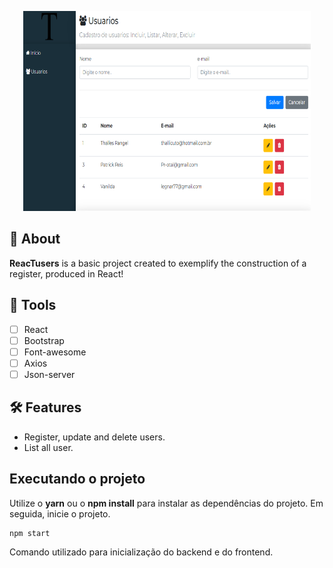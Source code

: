 <p align="center">
  <img width="460" height="320" src="frontend\src\assets\imgs\print.png">
</p>

## 📗 About

**ReacTusers** is a basic project created to exemplify the construction of a register, produced in React!
## 🔨 Tools

-   [ ] React
-   [ ] Bootstrap
-   [ ] Font-awesome
-   [ ] Axios
-   [ ] Json-server

## 🛠️ Features
- Register, update and delete users.
- List all user.

## Executando o projeto
Utilize o **yarn** ou o **npm install** para instalar as dependências do projeto.
Em seguida, inicie o projeto.

```cl
npm start
```
Comando utilizado para inicialização do backend e do frontend.